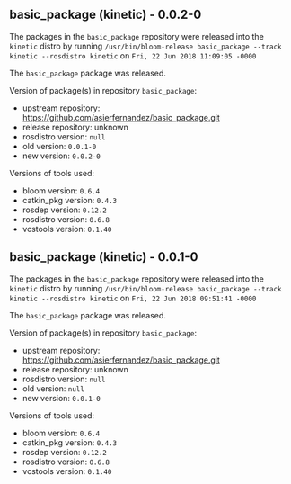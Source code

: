 ## basic_package (kinetic) - 0.0.2-0

The packages in the `basic_package` repository were released into the `kinetic` distro by running `/usr/bin/bloom-release basic_package --track kinetic --rosdistro kinetic` on `Fri, 22 Jun 2018 11:09:05 -0000`

The `basic_package` package was released.

Version of package(s) in repository `basic_package`:

- upstream repository: https://github.com/asierfernandez/basic_package.git
- release repository: unknown
- rosdistro version: `null`
- old version: `0.0.1-0`
- new version: `0.0.2-0`

Versions of tools used:

- bloom version: `0.6.4`
- catkin_pkg version: `0.4.3`
- rosdep version: `0.12.2`
- rosdistro version: `0.6.8`
- vcstools version: `0.1.40`


## basic_package (kinetic) - 0.0.1-0

The packages in the `basic_package` repository were released into the `kinetic` distro by running `/usr/bin/bloom-release basic_package --track kinetic --rosdistro kinetic` on `Fri, 22 Jun 2018 09:51:41 -0000`

The `basic_package` package was released.

Version of package(s) in repository `basic_package`:

- upstream repository: https://github.com/asierfernandez/basic_package.git
- release repository: unknown
- rosdistro version: `null`
- old version: `null`
- new version: `0.0.1-0`

Versions of tools used:

- bloom version: `0.6.4`
- catkin_pkg version: `0.4.3`
- rosdep version: `0.12.2`
- rosdistro version: `0.6.8`
- vcstools version: `0.1.40`


